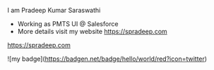 
I am Pradeep Kumar Saraswathi
  - Working as PMTS UI @ Salesforce
  - More details visit my website https://spradeep.com

https://spradeep.com

!\[my badge\](https://badgen.net/badge/hello/world/red?icon=twitter)
